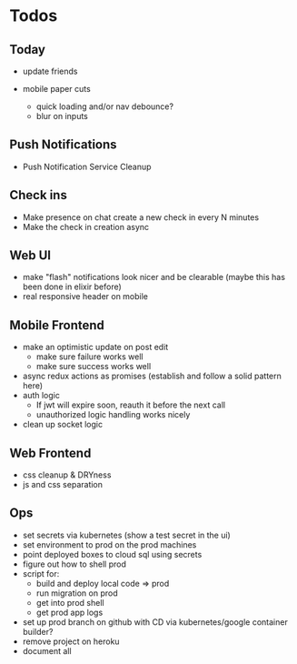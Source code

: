 # Todos

## Today
- update friends

- mobile paper cuts
  - quick loading and/or nav debounce?
  - blur on inputs

## Push Notifications
- Push Notification Service Cleanup

## Check ins
- Make presence on chat create a new check in
  every N minutes
- Make the check in creation async

## Web UI
- make "flash" notifications look nicer
  and be clearable (maybe this has been
  done in elixir before)
- real responsive header on mobile

## Mobile Frontend
  - make an optimistic update on post edit
    - make sure failure works well
    - make sure success works well
  - async redux actions as promises (establish and
    follow a solid pattern here)
  - auth logic
    - If jwt will expire soon, reauth it before the next call
    - unauthorized logic handling works nicely
  - clean up socket logic

## Web Frontend
  - css cleanup & DRYness
  - js and css separation

## Ops
- set secrets via kubernetes (show a test secret in the ui)
- set environment to prod on the prod machines
- point deployed boxes to cloud sql using secrets
- figure out how to shell prod
- script for:
  - build and deploy local code => prod
  - run migration on prod
  - get into prod shell
  - get prod app logs
- set up prod branch on github with CD via
  kubernetes/google container builder?
- remove project on heroku
- document all

